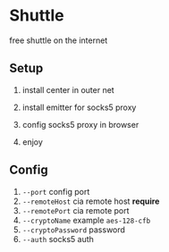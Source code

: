 # Shuttle

free shuttle on the internet

## Setup 
1. install center in outer net

2. install emitter for socks5 proxy

3. config socks5 proxy in browser 

4. enjoy

## Config 
1. ``--port`` config port
2. ``--remoteHost`` cia remote host **require**
3. ``--remotePort`` cia remote port
4. ``--cryptoName`` example ``aes-128-cfb``
5. ``--cryptoPassword`` password
6. ``--auth`` socks5 auth
